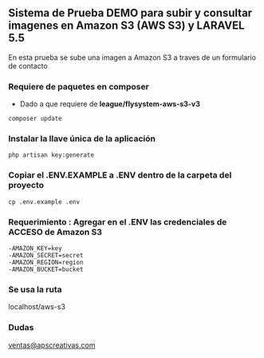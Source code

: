 
## Sistema de Prueba DEMO para subir y consultar imagenes en Amazon S3 (AWS S3) y LARAVEL 5.5
En esta prueba se sube una imagen a Amazon S3 a traves de un formulario de contacto

### Requiere de paquetes en composer 

- Dado a que requiere de **league/flysystem-aws-s3-v3**

```
composer update
```

### Instalar la llave única de la aplicación  

```
php artisan key:generate
```

### Copiar el .ENV.EXAMPLE a .ENV dentro de la carpeta del proyecto  

```
cp .env.example .env
```
 
### Requerimiento : Agregar en el .ENV las credenciales de ACCESO de Amazon S3

	-AMAZON_KEY=key
	-AMAZON_SECRET=secret
	-AMAZON_REGION=region
	-AMAZON_BUCKET=bucket

### Se usa la ruta 

localhost/aws-s3

### Dudas

ventas@apscreativas.com


